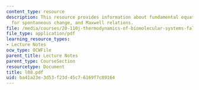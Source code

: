 ```yaml
---
content_type: resource
description: This resource provides information about fundamental equations, criteria
  for spontaneous change, and Maxwell relations.
file: /media/courses/20-110j-thermodynamics-of-biomolecular-systems-fall-2005/ba41a23e3d53f23d45c76169f7c89164_l08.pdf
file_type: application/pdf
learning_resource_types:
- Lecture Notes
ocw_type: OCWFile
parent_title: Lecture Notes
parent_type: CourseSection
resourcetype: Document
title: l08.pdf
uid: ba41a23e-3d53-f23d-45c7-6169f7c89164
---
```

